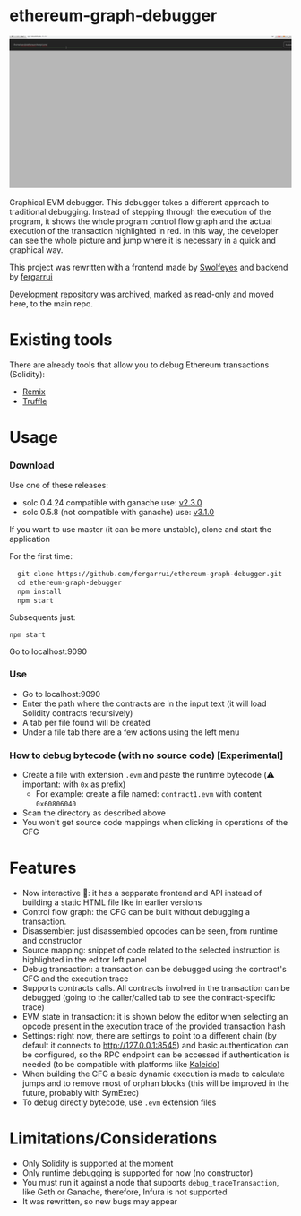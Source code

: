 # ethereum-graph-debugger

![EGD Demo GIF](./egd_demo_gif.gif)

Graphical EVM debugger. This debugger takes a different approach to traditional debugging. Instead of stepping through the execution of the program, it shows the whole program control flow graph and the actual execution of the transaction highlighted in red. In this way, the developer can see the whole picture and jump where it is necessary in a quick and graphical way.

This project was rewritten with a frontend made by [Swolfeyes](https://github.com/Swolfeyes) and backend by [fergarrui](https://github.com/fergarrui)

[Development repository](https://github.com/fergarrui/ethereum-graph-debugger-ts) was archived, marked as read-only and moved here, to the main repo.

# Existing tools
There are already tools that allow you to debug Ethereum transactions (Solidity):

* [Remix](https://remix.ethereum.org)
* [Truffle](http://truffleframework.com)

# Usage

### Download

Use one of these releases:

  * solc 0.4.24 compatible with ganache use: [v2.3.0](https://github.com/fergarrui/ethereum-graph-debugger/releases/tag/v2.3.0)
  * solc 0.5.8 (not compatible with ganache) use: [v3.1.0](https://github.com/fergarrui/ethereum-graph-debugger/releases/tag/v3.1.0)

If you want to use master (it can be more unstable), clone and start the application

For the first time:
```
  git clone https://github.com/fergarrui/ethereum-graph-debugger.git
  cd ethereum-graph-debugger
  npm install
  npm start
```
Subsequents just:

```
npm start
```

Go to localhost:9090

### Use

  * Go to localhost:9090
  * Enter the path where the contracts are in the input text (it will load Solidity contracts recursively)
  * A tab per file found will be created
  * Under a file tab there are a few actions using the left menu

### How to debug bytecode (with no source code) [Experimental]

  * Create a file with extension `.evm` and paste the runtime bytecode (:warning: important: with `0x` as prefix)
    * For example: create a file named: `contract1.evm` with content `0x60806040`
  * Scan the directory as described above
  * You won't get source code mappings when clicking in operations of the CFG

# Features

  * Now interactive :star2:: it has a sepparate frontend and API instead of building a static HTML file like in earlier versions
  * Control flow graph: the CFG can be built without debugging a transaction.
  * Disassembler: just disassembled opcodes can be seen, from runtime and constructor
  * Source mapping: snippet of code related to the selected instruction is highlighted in the editor left panel
  * Debug transaction: a transaction can be debugged using the contract's CFG and the execution trace
  * Supports contracts calls. All contracts involved in the transaction can be debugged (going to the caller/called tab to see the contract-specific trace)
  * EVM state in transaction: it is shown below the editor when selecting an opcode present in the execution trace of the provided transaction hash
  * Settings: right now, there are settings to point to a different chain (by default it connects to http://127.0.0.1:8545) and basic authentication can be configured, so the RPC endpoint can be accessed if authentication is needed (to be compatible with platforms like [Kaleido](http://kaleido.io))
  * When building the CFG a basic dynamic execution is made to calculate jumps and to remove most of orphan blocks (this will be improved in the future, probably with SymExec)
  * To debug directly bytecode, use `.evm` extension files

# Limitations/Considerations

  * Only Solidity is supported at the moment
  * Only runtime debugging is supported for now (no constructor)
  * You must run it against a node that supports `debug_traceTransaction`, like Geth or Ganache, therefore, Infura is not supported
  * It was rewritten, so new bugs may appear
